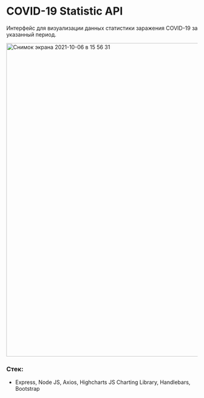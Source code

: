 # COVID-19 Statistic API

Интерфейс для визуализации данных статистики заражения COVID-19 за указанный период.

 <img width="824" alt="Снимок экрана 2021-10-06 в 15 56 31" src="https://user-images.githubusercontent.com/27418093/136206649-0403da4c-c3bc-462d-a38b-b6b8269faf12.png">


### Стек:

- Express, Node JS, Axios, Highcharts JS Charting Library, Handlebars, Bootstrap



